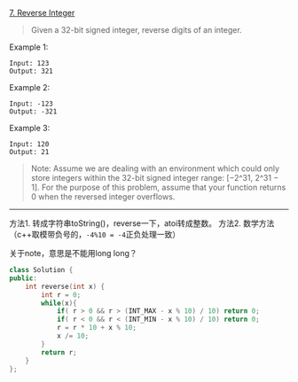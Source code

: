 
[7. Reverse Integer](https://leetcode.com/problems/reverse-integer/)
>Given a 32-bit signed integer, reverse digits of an integer.

Example 1:
```
Input: 123
Output: 321
```
Example 2:
```
Input: -123
Output: -321
```
Example 3:
```
Input: 120
Output: 21
```
> Note:
> Assume we are dealing with an environment which could only store integers within the 32-bit signed integer range: [−2^31,  2^31 − 1]. For the purpose of this problem, assume that your function returns 0 when the reversed integer overflows.
---
方法1. 转成字符串toString()，reverse一下，atoi转成整数。
方法2. 数学方法（c++取模带负号的，`-4%10 = -4`正负处理一致）

关于note，意思是不能用long long？

``` c++
class Solution {
public:
    int reverse(int x) {
        int r = 0;
        while(x){
            if( r > 0 && r > (INT_MAX - x % 10) / 10) return 0;
            if( r < 0 && r < (INT_MIN - x % 10) / 10) return 0;
            r = r * 10 + x % 10;
            x /= 10;
        }
        return r;
    }
};
```